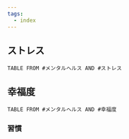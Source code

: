 ```yaml
---
tags:
  - index
---
```

## ストレス
```dataview
TABLE FROM #メンタルヘルス AND #ストレス
```
## 幸福度
```dataview
TABLE FROM #メンタルヘルス AND #幸福度 
```

### 習慣
